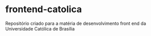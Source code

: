 # frontend-catolica
Repositório criado para a matéria de desenvolvimento front end da Universidade Católica de Brasília
